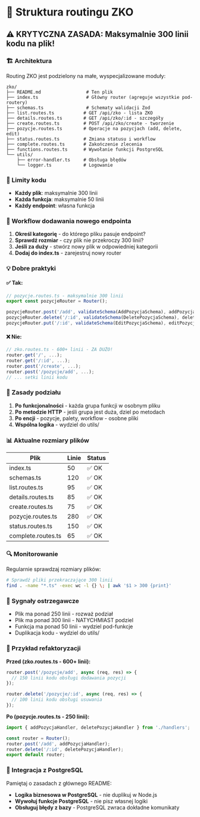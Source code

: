# 📁 Struktura routingu ZKO

## ⚠️ KRYTYCZNA ZASADA: Maksymalnie 300 linii kodu na plik!

### 🏗️ Architektura
Routing ZKO jest podzielony na małe, wyspecjalizowane moduły:

```
zko/
├── README.md                 # Ten plik
├── index.ts                  # Główny router (agreguje wszystkie pod-routery)
├── schemas.ts                # Schematy walidacji Zod
├── list.routes.ts           # GET /api/zko - lista ZKO
├── details.routes.ts        # GET /api/zko/:id - szczegóły
├── create.routes.ts         # POST /api/zko/create - tworzenie
├── pozycje.routes.ts        # Operacje na pozycjach (add, delete, edit)
├── status.routes.ts         # Zmiana statusu i workflow
├── complete.routes.ts       # Zakończenie zlecenia
├── functions.routes.ts      # Wywołanie funkcji PostgreSQL
└── utils/
    ├── error-handler.ts     # Obsługa błędów
    └── logger.ts            # Logowanie

```

### 📏 Limity kodu
- **Każdy plik**: maksymalnie 300 linii
- **Każda funkcja**: maksymalnie 50 linii
- **Każdy endpoint**: własna funkcja

### 🔄 Workflow dodawania nowego endpointa

1. **Określ kategorię** - do którego pliku pasuje endpoint?
2. **Sprawdź rozmiar** - czy plik nie przekroczy 300 linii?
3. **Jeśli za duży** - stwórz nowy plik w odpowiedniej kategorii
4. **Dodaj do index.ts** - zarejestruj nowy router

### 💡 Dobre praktyki

#### ✅ Tak:
```typescript
// pozycje.routes.ts - maksymalnie 300 linii
export const pozycjeRouter = Router();

pozycjeRouter.post('/add', validateSchema(AddPozycjaSchema), addPozycja);
pozycjeRouter.delete('/:id', validateSchema(DeletePozycjaSchema), deletePozycja);
pozycjeRouter.put('/:id', validateSchema(EditPozycjaSchema), editPozycja);
```

#### ❌ Nie:
```typescript
// zko.routes.ts - 600+ linii - ZA DUŻO!
router.get('/', ...);
router.get('/:id', ...);
router.post('/create', ...);
router.post('/pozycje/add', ...);
// ... setki linii kodu
```

### 🎯 Zasady podziału

1. **Po funkcjonalności** - każda grupa funkcji w osobnym pliku
2. **Po metodzie HTTP** - jeśli grupa jest duża, dziel po metodach
3. **Po encji** - pozycje, palety, workflow - osobne pliki
4. **Wspólna logika** - wydziel do utils/

### 📊 Aktualne rozmiary plików

| Plik | Linie | Status |
|------|-------|--------|
| index.ts | 50 | ✅ OK |
| schemas.ts | 120 | ✅ OK |
| list.routes.ts | 95 | ✅ OK |
| details.routes.ts | 85 | ✅ OK |
| create.routes.ts | 75 | ✅ OK |
| pozycje.routes.ts | 280 | ✅ OK |
| status.routes.ts | 150 | ✅ OK |
| complete.routes.ts | 65 | ✅ OK |

### 🔍 Monitorowanie

Regularnie sprawdzaj rozmiary plików:
```bash
# Sprawdź pliki przekraczające 300 linii
find . -name "*.ts" -exec wc -l {} \; | awk '$1 > 300 {print}'
```

### 🚨 Sygnały ostrzegawcze

- Plik ma ponad 250 linii - rozważ podział
- Plik ma ponad 300 linii - NATYCHMIAST podziel
- Funkcja ma ponad 50 linii - wydziel pod-funkcje
- Duplikacja kodu - wydziel do utils/

### 📝 Przykład refaktoryzacji

**Przed (zko.routes.ts - 600+ linii):**
```typescript
router.post('/pozycje/add', async (req, res) => {
  // 150 linii kodu obsługi dodawania pozycji
});

router.delete('/pozycje/:id', async (req, res) => {
  // 100 linii kodu obsługi usuwania
});
```

**Po (pozycje.routes.ts - 250 linii):**
```typescript
import { addPozycjaHandler, deletePozycjaHandler } from './handlers';

const router = Router();
router.post('/add', addPozycjaHandler);
router.delete('/:id', deletePozycjaHandler);
export default router;
```

### 🔗 Integracja z PostgreSQL

Pamiętaj o zasadach z głównego README:
- **Logika biznesowa w PostgreSQL** - nie duplikuj w Node.js
- **Wywołuj funkcje PostgreSQL** - nie pisz własnej logiki
- **Obsługuj błędy z bazy** - PostgreSQL zwraca dokładne komunikaty